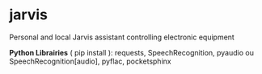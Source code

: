 # jarvis
Personal and local Jarvis assistant controlling electronic equipment

**Python Librairies** ( pip install ): requests, SpeechRecognition, pyaudio ou SpeechRecognition[audio], pyflac, pocketsphinx
